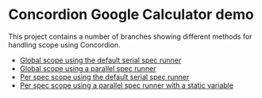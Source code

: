 # Concordion Google Calculator demo

This project contains a number of branches showing different methods for handling scope using Concordion.

* [Global scope using the default serial spec runner](/tree/global_parallel)
* [Global scope using a parallel spec runner](/tree/global_parallel)
* [Per spec scope using the default serial spec runner](/tree/per_spec_parallel)
* [Per spec scope using a parallel spec runner with a static variable](/tree/per_spec_serial_static)
